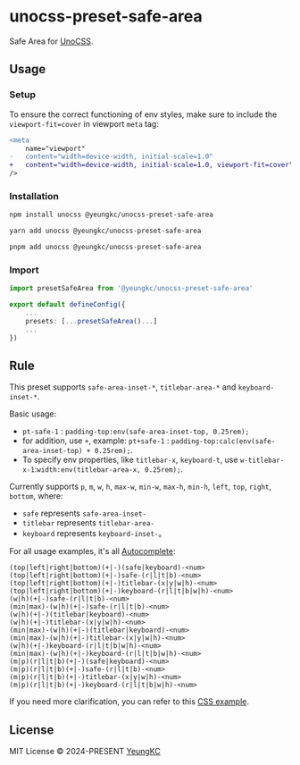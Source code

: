 # unocss-preset-safe-area

Safe Area for [UnoCSS](https://github.com/unocss/unocss).

## Usage

### Setup

To ensure the correct functioning of env styles, make sure to include the `viewport-fit=cover` in viewport `meta` tag:

```diff
<meta
    name="viewport"
-   content="width=device-width, initial-scale=1.0"
+   content="width=device-width, initial-scale=1.0, viewport-fit=cover"
/>
```

### Installation

```bash
npm install unocss @yeungkc/unocss-preset-safe-area
```

```bash
yarn add unocss @yeungkc/unocss-preset-safe-area
```

```bash
pnpm add unocss @yeungkc/unocss-preset-safe-area
```

### Import

```ts
import presetSafeArea from '@yeungkc/unocss-preset-safe-area'

export default defineConfig({
    ...
    presets: [...presetSafeArea()...]
    ...
})
```

## Rule

This preset supports `safe-area-inset-*`, `titlebar-area-*` and `keyboard-inset-*`.

Basic usage:

- `pt-safe-1` : `padding-top:env(safe-area-inset-top, 0.25rem);`
- for addition, use `+`, example: `pt+safe-1` : `padding-top:calc(env(safe-area-inset-top) + 0.25rem);`.
- To specify env properties, like `titlebar-x`, `keyboard-t`, use `w-titlebar-x-1`:`width:env(titlebar-area-x, 0.25rem);`.

Currently supports `p`, `m`, `w`, `h`, `max-w`, `min-w`, `max-h`, `min-h`, `left`, `top`, `right`, `bottom`, where:

- `safe` represents `safe-area-inset-`
- `titlebar` represents `titlebar-area-`
- `keyboard` represents `keyboard-inset-`。

For all usage examples, it's all [Autocomplete](https://unocss.dev/tools/autocomplete):

```text
(top|left|right|bottom)(+|-)(safe|keyboard)-<num>
(top|left|right|bottom)(+|-)safe-(r|l|t|b)-<num>
(top|left|right|bottom)(+|-)titlebar-(x|y|w|h)-<num>
(top|left|right|bottom)(+|-)keyboard-(r|l|t|b|w|h)-<num>
(w|h)(+|-)safe-(r|l|t|b)-<num>
(min|max)-(w|h)(+|-)safe-(r|l|t|b)-<num>
(w|h)(+|-)(titlebar|keyboard)-<num>
(w|h)(+|-)titlebar-(x|y|w|h)-<num>
(min|max)-(w|h)(+|-)(titlebar|keyboard)-<num>
(min|max)-(w|h)(+|-)titlebar-(x|y|w|h)-<num>
(w|h)(+|-)keyboard-(r|l|t|b|w|h)-<num>
(min|max)-(w|h)(+|-)keyboard-(r|l|t|b|w|h)-<num>
(m|p)(r|l|t|b)(+|-)(safe|keyboard)-<num>
(m|p)(r|l|t|b)(+|-)safe-(r|l|t|b)-<num>
(m|p)(r|l|t|b)(+|-)titlebar-(x|y|w|h)-<num>
(m|p)(r|l|t|b)(+|-)keyboard-(r|l|t|b|w|h)-<num>
```

If you need more clarification, you can refer to this [CSS example](test/output/targets.css).

## License

MIT License &copy; 2024-PRESENT [YeungKC](https://github.com/YeungKC)
